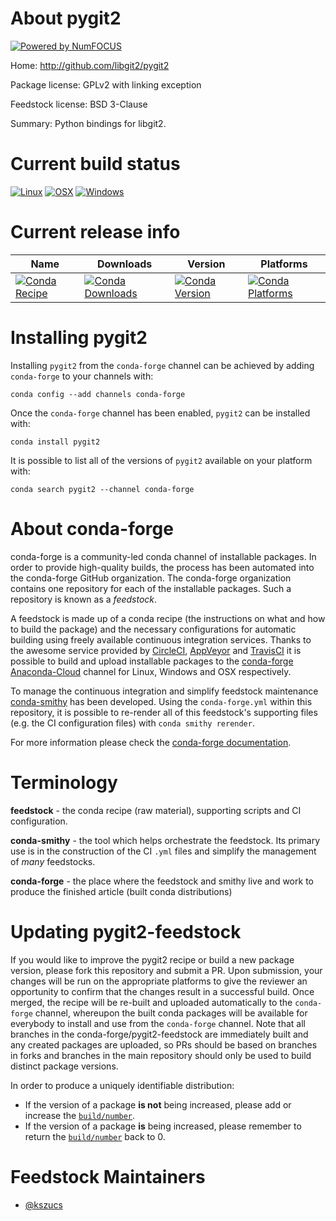 About pygit2
============

[![Powered by NumFOCUS](https://img.shields.io/badge/powered%20by-NumFOCUS-orange.svg?style=flat&colorA=E1523D&colorB=007D8A)](http://numfocus.org)

Home: http://github.com/libgit2/pygit2

Package license: GPLv2 with linking exception

Feedstock license: BSD 3-Clause

Summary: Python bindings for libgit2.



Current build status
====================

[![Linux](https://img.shields.io/circleci/project/github/conda-forge/pygit2-feedstock/master.svg?label=Linux)](https://circleci.com/gh/conda-forge/pygit2-feedstock)
[![OSX](https://img.shields.io/travis/conda-forge/pygit2-feedstock/master.svg?label=macOS)](https://travis-ci.org/conda-forge/pygit2-feedstock)
[![Windows](https://img.shields.io/appveyor/ci/conda-forge/pygit2-feedstock/master.svg?label=Windows)](https://ci.appveyor.com/project/conda-forge/pygit2-feedstock/branch/master)

Current release info
====================

| Name | Downloads | Version | Platforms |
| --- | --- | --- | --- |
| [![Conda Recipe](https://img.shields.io/badge/recipe-pygit2-green.svg)](https://anaconda.org/conda-forge/pygit2) | [![Conda Downloads](https://img.shields.io/conda/dn/conda-forge/pygit2.svg)](https://anaconda.org/conda-forge/pygit2) | [![Conda Version](https://img.shields.io/conda/vn/conda-forge/pygit2.svg)](https://anaconda.org/conda-forge/pygit2) | [![Conda Platforms](https://img.shields.io/conda/pn/conda-forge/pygit2.svg)](https://anaconda.org/conda-forge/pygit2) |

Installing pygit2
=================

Installing `pygit2` from the `conda-forge` channel can be achieved by adding `conda-forge` to your channels with:

```
conda config --add channels conda-forge
```

Once the `conda-forge` channel has been enabled, `pygit2` can be installed with:

```
conda install pygit2
```

It is possible to list all of the versions of `pygit2` available on your platform with:

```
conda search pygit2 --channel conda-forge
```


About conda-forge
=================

conda-forge is a community-led conda channel of installable packages.
In order to provide high-quality builds, the process has been automated into the
conda-forge GitHub organization. The conda-forge organization contains one repository
for each of the installable packages. Such a repository is known as a *feedstock*.

A feedstock is made up of a conda recipe (the instructions on what and how to build
the package) and the necessary configurations for automatic building using freely
available continuous integration services. Thanks to the awesome service provided by
[CircleCI](https://circleci.com/), [AppVeyor](https://www.appveyor.com/)
and [TravisCI](https://travis-ci.org/) it is possible to build and upload installable
packages to the [conda-forge](https://anaconda.org/conda-forge)
[Anaconda-Cloud](https://anaconda.org/) channel for Linux, Windows and OSX respectively.

To manage the continuous integration and simplify feedstock maintenance
[conda-smithy](https://github.com/conda-forge/conda-smithy) has been developed.
Using the ``conda-forge.yml`` within this repository, it is possible to re-render all of
this feedstock's supporting files (e.g. the CI configuration files) with ``conda smithy rerender``.

For more information please check the [conda-forge documentation](https://conda-forge.org/docs/).

Terminology
===========

**feedstock** - the conda recipe (raw material), supporting scripts and CI configuration.

**conda-smithy** - the tool which helps orchestrate the feedstock.
                   Its primary use is in the construction of the CI ``.yml`` files
                   and simplify the management of *many* feedstocks.

**conda-forge** - the place where the feedstock and smithy live and work to
                  produce the finished article (built conda distributions)


Updating pygit2-feedstock
=========================

If you would like to improve the pygit2 recipe or build a new
package version, please fork this repository and submit a PR. Upon submission,
your changes will be run on the appropriate platforms to give the reviewer an
opportunity to confirm that the changes result in a successful build. Once
merged, the recipe will be re-built and uploaded automatically to the
`conda-forge` channel, whereupon the built conda packages will be available for
everybody to install and use from the `conda-forge` channel.
Note that all branches in the conda-forge/pygit2-feedstock are
immediately built and any created packages are uploaded, so PRs should be based
on branches in forks and branches in the main repository should only be used to
build distinct package versions.

In order to produce a uniquely identifiable distribution:
 * If the version of a package **is not** being increased, please add or increase
   the [``build/number``](https://conda.io/docs/user-guide/tasks/build-packages/define-metadata.html#build-number-and-string).
 * If the version of a package **is** being increased, please remember to return
   the [``build/number``](https://conda.io/docs/user-guide/tasks/build-packages/define-metadata.html#build-number-and-string)
   back to 0.

Feedstock Maintainers
=====================

* [@kszucs](https://github.com/kszucs/)

